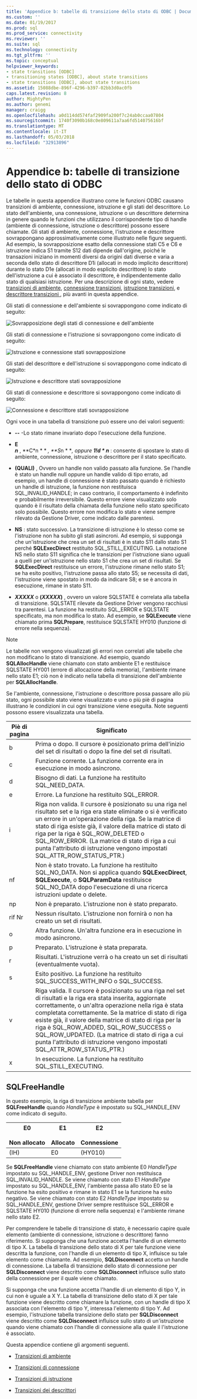 ```yaml
---
title: 'Appendice b: tabelle di transizione dello stato di ODBC | Documenti Microsoft'
ms.custom: ''
ms.date: 01/19/2017
ms.prod: sql
ms.prod_service: connectivity
ms.reviewer: ''
ms.suite: sql
ms.technology: connectivity
ms.tgt_pltfrm: ''
ms.topic: conceptual
helpviewer_keywords:
- state transitions [ODBC]
- transitioning states [ODBC], about state transitions
- state transitions [ODBC], about state transitions
ms.assetid: 15088dbe-896f-4296-b397-02bb3d0ac0fb
caps.latest.revision: 8
author: MightyPen
ms.author: genemi
manager: craigg
ms.openlocfilehash: a0d114dd574faf2909fa200f7c24ab0ccaa07804
ms.sourcegitcommit: 1740f3090b168c0e809611a7aa6fd514075616bf
ms.translationtype: MT
ms.contentlocale: it-IT
ms.lasthandoff: 05/03/2018
ms.locfileid: "32913896"
---
```

# <a name="appendix-b-odbc-state-transition-tables"></a>Appendice b: tabelle di transizione dello stato di ODBC
Le tabelle in questa appendice illustrano come le funzioni ODBC causano transizioni di ambiente, connessione, istruzione e gli stati del descrittore. Lo stato dell'ambiente, una connessione, istruzione o un descrittore determina in genere quando le funzioni che utilizzano il corrispondente tipo di handle (ambiente di connessione, istruzione o descrittore) possono essere chiamate. Gli stati di ambiente, connessione, l'istruzione e descrittore sovrappongano approssimativamente come illustrato nelle figure seguenti. Ad esempio, la sovrapposizione esatto della connessione stati C5 e C6 e istruzione indica S1 tramite S12 dati dipende dall'origine, poiché le transazioni iniziano in momenti diversi da origini dati diverse e varia a seconda dello stato di descrittore D1i (allocati in modo implicito descrittore) durante lo stato D1e (allocati in modo esplicito descrittore) lo stato dell'istruzione a cui è associato il descrittore, è indipendentemente dallo stato di qualsiasi istruzione. Per una descrizione di ogni stato, vedere [transizioni di ambiente](../../../odbc/reference/appendixes/environment-transitions.md), [connessione transizioni](../../../odbc/reference/appendixes/connection-transitions.md), [istruzione transizioni](../../../odbc/reference/appendixes/statement-transitions.md), e [descrittore transizioni ](../../../odbc/reference/appendixes/descriptor-transitions.md), più avanti in questa appendice.  
  
 Gli stati di connessione e dell'ambiente si sovrappongono come indicato di seguito:  
  
 ![Sovrapposizione degli stati di connessione e dell'ambiente](../../../odbc/reference/appendixes/media/app01.gif "il server app01")  
  
 Gli stati di connessione e l'istruzione si sovrappongono come indicato di seguito:  
  
 ![Istruzione e connessione stati sovrapposizione](../../../odbc/reference/appendixes/media/app02.gif "app02")  
  
 Gli stati del descrittore e dell'istruzione si sovrappongono come indicato di seguito:  
  
 ![Istruzione e descrittore stati sovrapposizione](../../../odbc/reference/appendixes/media/app03.gif "app03")  
  
 Gli stati di connessione e descrittore si sovrappongono come indicato di seguito:  
  
 ![Connessione e descrittore stati sovrapposizione](../../../odbc/reference/appendixes/media/app04.gif "app04")  
  
 Ogni voce in una tabella di transizione può essere uno dei valori seguenti:  
  
-   **--** -Lo stato rimane invariato dopo l'esecuzione della funzione.  
  
-   **E**  
     ***n*** , **C*n * * *, **S*n * **, oppure **1!d * n***  : consente di spostare lo stato di ambiente, connessione, istruzione o descrittore per il stato specificato.  
  
-   **(QUALI)**  , Ovvero un handle non valido passato alla funzione. Se l'handle è stato un handle null oppure un handle valido di tipo errato, ad esempio, un handle di connessione è stato passato quando è richiesto un handle di istruzione, la funzione non restituisca SQL_INVALID_HANDLE; in caso contrario, il comportamento è indefinito e probabilmente irreversibile. Questo errore viene visualizzato solo quando è il risultato della chiamata della funzione nello stato specificato solo possibile. Questo errore non modifica lo stato e viene sempre rilevato da Gestione Driver, come indicato dalle parentesi.  
  
-   **NS** : stato successivo. La transizione di istruzione è lo stesso come se l'istruzione non ha subito gli stati asincroni. Ad esempio, si supponga che un'istruzione che crea un set di risultati è in stato S11 dallo stato S1 perché **SQLExecDirect** restituito SQL_STILL_EXECUTING. La notazione NS nello stato S11 significa che le transizioni per l'istruzione siano uguali a quelli per un'istruzione nello stato S1 che crea un set di risultati. Se **SQLExecDirect** restituisce un errore, l'istruzione rimane nello stato S1; se ha esito positivo, l'istruzione passa allo stato S5; se necessita di dati, l'istruzione viene spostato in modo da indicare S8; e se è ancora in esecuzione, rimane in stato S11.  
  
-   ***XXXXX*** o **(*XXXXX*)** , ovvero un valore SQLSTATE è correlata alla tabella di transizione. SQLSTATE rilevate da Gestione Driver vengono racchiusi tra parentesi. La funzione ha restituito SQL_ERROR e SQLSTATE specificato, ma non modifica lo stato. Ad esempio, se **SQLExecute** viene chiamato prima **SQLPrepare**, restituisce SQLSTATE HY010 (funzione di errore nella sequenza).  
  
> [!NOTE]  
>  Le tabelle non vengono visualizzati gli errori non correlati alle tabelle che non modificano lo stato di transizione. Ad esempio, quando **SQLAllocHandle** viene chiamato con stato ambiente E1 e restituisce SQLSTATE HY001 (errore di allocazione della memoria), l'ambiente rimane nello stato E1; ciò non è indicato nella tabella di transizione dell'ambiente per  **SQLAllocHandle**.  
  
 Se l'ambiente, connessione, l'istruzione o descrittore possa passare allo più stato, ogni possibile stato viene visualizzato e uno o più piè di pagina illustrano le condizioni in cui ogni transizione viene eseguita. Note seguenti possono essere visualizzata una tabella.  
  
|Piè di pagina|Significato|  
|--------------|-------------|  
|b|Prima o dopo. Il cursore è posizionato prima dell'inizio del set di risultati o dopo la fine del set di risultati.|  
|c|Funzione corrente. La funzione corrente era in esecuzione in modo asincrono.|  
|d|Bisogno di dati. La funzione ha restituito SQL_NEED_DATA.|  
|e|Errore. La funzione ha restituito SQL_ERROR.|  
|i|Riga non valida. Il cursore è posizionato su una riga nel risultato set e la riga era state eliminate o si è verificato un errore in un'operazione della riga. Se la matrice di stato di riga esiste già, il valore della matrice di stato di riga per la riga è SQL_ROW_DELETED o SQL_ROW_ERROR. (La matrice di stato di riga a cui punta l'attributo di istruzione vengono impostati SQL_ATTR_ROW_STATUS_PTR.)|  
|nf|Non è stato trovato. La funzione ha restituito SQL_NO_DATA. Non si applica quando **SQLExecDirect**, **SQLExecute**, o **SQLParamData** restituisce SQL_NO_DATA dopo l'esecuzione di una ricerca istruzioni update o delete.|  
|np|Non è preparato. L'istruzione non è stato preparato.|  
|rif Nr|Nessun risultato. L'istruzione non fornirà o non ha creato un set di risultati.|  
|o|Altra funzione. Un'altra funzione era in esecuzione in modo asincrono.|  
|p|Preparato. L'istruzione è stata preparata.|  
|r|Risultati. L'istruzione verrà o ha creato un set di risultati (eventualmente vuota).|  
|s|Esito positivo. La funzione ha restituito SQL_SUCCESS_WITH_INFO o SQL_SUCCESS.|  
|v|Riga valida. Il cursore è posizionato su una riga nel set di risultati e la riga era stata inserita, aggiornate correttamente, o un'altra operazione nella riga è stata completata correttamente. Se la matrice di stato di riga esiste già, il valore della matrice di stato di riga per la riga è SQL_ROW_ADDED, SQL_ROW_SUCCESS o SQL_ROW_UPDATED. (La matrice di stato di riga a cui punta l'attributo di istruzione vengono impostati SQL_ATTR_ROW_STATUS_PTR.)|  
|x|In esecuzione. La funzione ha restituito SQL_STILL_EXECUTING.|  
  
## <a name="sqlfreehandle"></a>SQLFreeHandle  
 In questo esempio, la riga di transizione ambiente tabella per **SQLFreeHandle** quando *HandleType* è impostato su SQL_HANDLE_ENV come indicato di seguito.  
  
|E0<br /><br /> Non allocato|E1<br /><br /> Allocato|E2<br /><br /> Connessione|  
|------------------------|----------------------|-----------------------|  
|(IH)|E0|(HY010)|  
  
 Se **SQLFreeHandle** viene chiamato con stato ambiente E0 *HandleType* impostato su SQL_HANDLE_ENV, gestione Driver non restituisca SQL_INVALID_HANDLE. Se viene chiamato con stato E1 *HandleType* impostato su SQL_HANDLE_ENV, l'ambiente passa allo stato E0 se la funzione ha esito positivo e rimane in stato E1 se la funzione ha esito negativo. Se viene chiamato con stato E2 *HandleType* impostato su SQL_HANDLE_ENV, gestione Driver sempre restituisce SQL_ERROR e SQLSTATE HY010 (funzione di errore nella sequenza) e l'ambiente rimane nello stato E2.  
  
 Per comprendere le tabelle di transizione di stato, è necessario capire quale elemento (ambiente di connessione, istruzione o descrittore) fanno riferimento. Si supponga che una funzione accetta l'handle di un elemento di tipo X. La tabella di transizione dello stato di X per tale funzione viene descritta la funzione, con l'handle di un elemento di tipo X, influisce su tale elemento come chiamante. Ad esempio, **SQLDisconnect** accetta un handle di connessione. La tabella di transizione dello stato di connessione per **SQLDisconnect** viene descritto come **SQLDisconnect** influisce sullo stato della connessione per il quale viene chiamato.  
  
 Si supponga che una funzione accetta l'handle di un elemento di tipo Y, in cui non è uguale a X Y. La tabella di transizione dello stato di X per tale funzione viene descritto come chiamare la funzione, con un handle di tipo X associata con l'elemento di tipo Y, interessa l'elemento di tipo Y. Ad esempio, l'istruzione tabella transizione dello stato per **SQLDisconnect** viene descritto come **SQLDisconnect** influisce sullo stato di un'istruzione quando viene chiamato con l'handle di connessione alla quale il l'istruzione è associato.  
  
 Questa appendice contiene gli argomenti seguenti.  
  
-   [Transizioni di ambiente](../../../odbc/reference/appendixes/environment-transitions.md)  
  
-   [Transizioni di connessione](../../../odbc/reference/appendixes/connection-transitions.md)  
  
-   [Transizioni di istruzione](../../../odbc/reference/appendixes/statement-transitions.md)  
  
-   [Transizioni dei descrittori](../../../odbc/reference/appendixes/descriptor-transitions.md)
